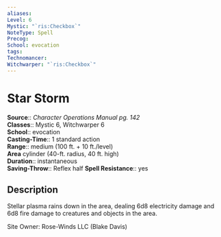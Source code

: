 ```yaml
---
aliases: 
Level: 6
Mystic: "`ris:Checkbox`"
NoteType: Spell
Precog: 
School: evocation 
tags: 
Technomancer: 
Witchwarper: "`ris:Checkbox`"
---
```


# Star Storm

**Source**:: _Character Operations Manual pg. 142_  
**Classes**:: Mystic 6, Witchwarper 6  
**School**:: evocation  
**Casting-Time**:: 1 standard action  
**Range**:: medium (100 ft. + 10 ft./level)  
**Area** cylinder (40-ft. radius, 40 ft. high)  
**Duration**:: instantaneous  
**Saving-Throw**:: Reflex half
**Spell Resistance**:: yes

## Description

Stellar plasma rains down in the area, dealing 6d8 electricity damage and 6d8 fire damage to creatures and objects in the area.

Site Owner: Rose-Winds LLC (Blake Davis)
